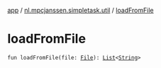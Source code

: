 [app](../index.md) / [nl.mpcjanssen.simpletask.util](index.md) / [loadFromFile](.)

# loadFromFile

`fun loadFromFile(file: `[`File`](http://docs.oracle.com/javase/6/docs/api/java/io/File.html)`): `[`List`](https://kotlinlang.org/api/latest/jvm/stdlib/kotlin.collections/-list/index.html)`<`[`String`](https://kotlinlang.org/api/latest/jvm/stdlib/kotlin/-string/index.html)`>`